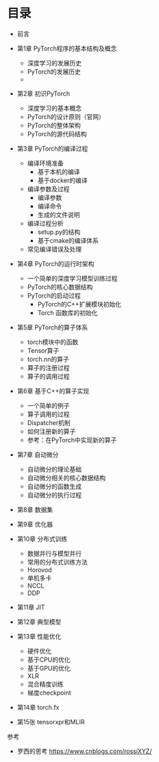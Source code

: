 
# 目录

- 前言
- 第1章 PyTorch程序的基本结构及概念
    - 深度学习的发展历史
    - PyTorch的发展历史
    - 
- 第2章 初识PyTorch
    - 深度学习的基本概念
    - PyTorch的设计原则（官网）
    - PyTorch的整体架构
    - PyTorch的源代码结构
    
- 第3章 PyTorch的编译过程
    - 编译环境准备
        - 基于本机的编译
        - 基于docker的编译
    - 编译参数及过程
        - 编译参数
        - 编译命令
        - 生成的文件说明
    - 编译过程分析
        - setup.py的结构
        - 基于cmake的编译体系
    - 常见编译错误及处理
- 第4章 PyTorch的运行时架构
    - 一个简单的深度学习模型训练过程
    - PyTorch的核心数据结构
    - PyTorch的启动过程
        - PyTorch的C++扩展模块初始化
        - Torch 函数库的初始化
- 第5章 PyTorch的算子体系
    - torch模块中的函数
    - Tensor算子
    - torch.nn的算子
    - 算子的注册过程
    - 算子的调用过程
- 第6章 基于C++的算子实现
    - 一个简单的例子
    - 算子调用的过程
    - Dispatcher机制
    - 如何注册新的算子
    - 参考：在PyTorch中实现新的算子
- 第7章 自动微分
    - 自动微分的理论基础
    - 自动微分相关的核心数据结构
    - 自动微分的函数生成
    - 自动微分的执行过程
- 第8章 数据集
- 第9章 优化器
- 第10章 分布式训练
    - 数据并行与模型并行
    - 常用的分布式训练方法
    - Horovod
    - 单机多卡
    - NCCL
    - DDP
- 第11章 JIT
- 第12章 典型模型
- 第13章 性能优化
    - 硬件优化
    - 基于CPU的优化
    - 基于GPU的优化
    - XLR
    - 混合精度训练
    - 梯度checkpoint
- 第14章 torch.fx
- 第15张 tensorxpr和MLIR



参考
- 罗西的思考 https://www.cnblogs.com/rossiXYZ/
